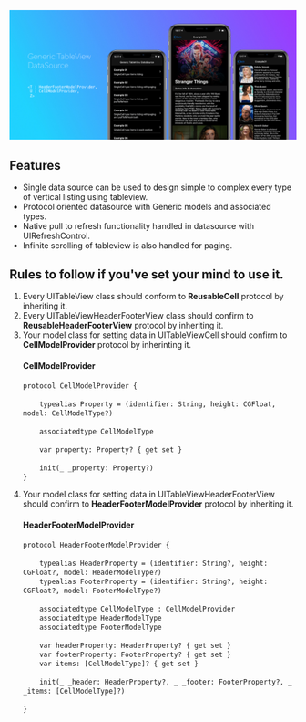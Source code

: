 <p align="center">
<img src="https://github.com//SandeepSpider811/Generic-TableView-DataSource/blob/master/GenericTableDataSource/Assets.xcassets/Poster.imageset/Poster.png?raw=true" alt="Poster.png" />
</p>

## Features

* Single data source can be used to design simple to complex every type of vertical listing using tableview.
* Protocol oriented datasource with Generic models and associated types.
* Native pull to refresh functionality handled in datasource with UIRefreshControl.
* Infinite scrolling of tableview is also handled for paging.

## Rules to follow if you've set your mind to use it.

1. Every UITableView class should conform to **ReusableCell** protocol by inheriting it.
2. Every UITableViewHeaderFooterView class should confirm to **ReusableHeaderFooterView** protocol by inheriting it.
3. Your model class for setting data in UITableViewCell should confirm to **CellModelProvider** protocol by inherinting it.
    #### CellModelProvider
    ```
    protocol CellModelProvider {

        typealias Property = (identifier: String, height: CGFloat, model: CellModelType?)

        associatedtype CellModelType

        var property: Property? { get set }

        init(_ _property: Property?)
    }
    ```
4. Your model class for setting data in UITableViewHeaderFooterView should confirm to **HeaderFooterModelProvider** protocol by inheriting it.
    #### HeaderFooterModelProvider
    ```
    protocol HeaderFooterModelProvider {
    
        typealias HeaderProperty = (identifier: String?, height: CGFloat?, model: HeaderModelType?)
        typealias FooterProperty = (identifier: String?, height: CGFloat?, model: FooterModelType?)
    
        associatedtype CellModelType : CellModelProvider
        associatedtype HeaderModelType
        associatedtype FooterModelType
    
        var headerProperty: HeaderProperty? { get set }
        var footerProperty: FooterProperty? { get set }
        var items: [CellModelType]? { get set }
    
        init(_ _header: HeaderProperty?, _ _footer: FooterProperty?, _ _items: [CellModelType]?)
    
    }
    ```
